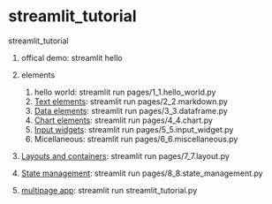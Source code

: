 # streamlit_tutorial

streamlit_tutorial

1. offical demo: streamlit hello
2. elements

   1. hello world: streamlit run pages/1_1.hello_world.py
   2. [Text elements](https://docs.streamlit.io/library/api-reference/text): streamlit run pages/2_2.markdown.py
   3. [Data elements](https://docs.streamlit.io/library/api-reference/data): streamlit run pages/3_3.dataframe.py
   4. [Chart elements](https://docs.streamlit.io/library/api-reference/charts): streamlit run pages/4_4.chart.py
   5. [Input widgets](https://docs.streamlit.io/library/api-reference/widgets): streamlit run pages/5_5.input_widget.py
   6. Micellaneous: streamlit run pages/6_6.miscellaneous.py
3. [Layouts and containers](https://docs.streamlit.io/library/api-reference/layout): streamlit run pages/7_7.layout.py
4. [State management](https://docs.streamlit.io/library/api-reference/session-state): streamlit run pages/8_8.state_management.py
5. [multipage app](https://docs.streamlit.io/get-started/tutorials/create-a-multipage-app): streamlit run streamlit_tutorial.py
